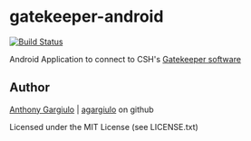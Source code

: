 gatekeeper-android
==================

[![Build Status](https://travis-ci.org/agargiulo/gatekeeper-android.png?branch=develop)](https://travis-ci.org/agargiulo/gatekeeper-android)

Android Application to connect to CSH's [Gatekeeper software](https://github.com/crawford/gatekeeper)

Author
------
[Anthony Gargiulo](https://www.agargiulo.com) | [agargiulo](https://github.com/agargiulo) on github


Licensed under the MIT License (see LICENSE.txt)
